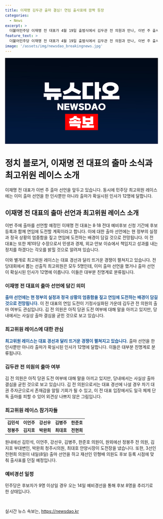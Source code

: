 ```yaml
---
title: 이재명 김두관 출마 결심! 연임 출사표에 깜짝 등장
categories:
  - News
excerpt: >
  더불어민주당 이재명 전 대표가 4월 19일 출범식에서 김두관 전 의원과 만나, 이번 주 출사표를 던지고 연임에 도전할 예정이다. 2기 체제 구상을 담은 출마 메시지를 다듬고, 현 정부의 실정과 정국 상황의 엄중함을 짚을 것으로 알려졌다. 또한, 이 전 대표는 민생과 경제, 외교·안보 이슈에서 책임지고 성과를 내는 정치를 약속할 예정이다. 김두관 전 의원의 출마 여부도 관심을 끌고 있으며, 최고위원 레이스 역시 뜨거운 경쟁이 전개되고 있다. (종합)
feature_text: >
  더불어민주당 이재명 전 대표가 4월 19일 출범식에서 김두관 전 의원과 만나, 이번 주 출사표를 던지고 연임에 도전할 예정이다. 2기 체제 구상을 담은 출마 메시지를 다듬고, 현 정부의 실정과 정국 상황의 엄중함을 짚을 것으로 알려졌다. 또한, 이 전 대표는 민생과 경제, 외교·안보 이슈에서 책임지고 성과를 내는 정치를 약속할 예정이다. 김두관 전 의원의 출마 여부도 관심을 끌고 있으며, 최고위원 레이스 역시 뜨거운 경쟁이 전개되고 있다. (종합)
image: '/assets/img/newsdao_breakingnews.jpg'
---
```


<p><img src="/assets/img/newsdao_breakingnews.jpg" alt="flaretime 속보" /></p>

<h1>정치 블로거, 이재명 전 대표의 출마 소식과 최고위원 레이스 소개</h1>

<p data-ke-size="size16">이재명 전 대표가 이번 주 출마 선언을 앞두고 있습니다. 동시에 민주당 최고위원 레이스에는 이미 출마 선언을 한 인사뿐만 아니라 출마가 확실시된 인사가 12명에 달합니다.</p>

<h2 data-ke-size="size26">이재명 전 대표의 출마 선언과 최고위원 레이스 소개</h2>

<p data-ke-size="size16">이번 주에 출마를 선언할 예정인 이재명 전 대표는 8·18 전대 예비후보 신청 기간에 후보 등록과 함께 연임에 도전할 계획이라고 합니다. 이에 대한 출마 선언에는 현 정부의 실정과 정국 상황의 엄중함을 짚고 연임에 도전하는 배경이 담길 것으로 전망됩니다. 이 전 대표는 또한 제1야당 수장으로서 민생과 경제, 외교·안보 이슈에서 책임지고 성과를 내는 정치를 하겠다는 각오를 밝힐 것으로 알려져 있습니다.</p>

<p data-ke-size="size16">이와 별개로 최고위원 레이스는 대표 경선과 달리 뜨거운 경쟁이 펼쳐지고 있습니다. 전당대회에서 뽑는 선출직 최고위원은 모두 5명인데, 이미 출마 선언을 했거나 출마 선언이 확실시된 인사가 12명에 이릅니다. 이들은 대부분 친명계로 분류됩니다.</p>

<h3>이재명 전 대표의 출마 선언에 담긴 의미</h3>

<p data-ke-size="size16"><b><span style="color: #1a5490;">출마 선언에는 현 정부의 실정과 정국 상황의 엄중함을 짚고 연임에 도전하는 배경이 담길 것으로 전망됩니다.</span></b> 이 전 대표의 연임 도전이 기정사실화된 가운데 김두관 전 의원의 출마 여부도 관심입니다. 김 전 의원은 아직 당권 도전 여부에 대해 말을 아끼고 있지만, 당내에서는 사실상 출마 결심을 굳힌 것으로 보고 있습니다.</p>

<h3>최고위원 레이스에 대한 관심</h3>

<p data-ke-size="size16"><b><span style="color: #1a5490;">최고위원 레이스는 대표 경선과 달리 뜨거운 경쟁이 펼쳐지고 있습니다.</span></b> 출마 선언을 한 인사뿐만 아니라 출마가 확실시된 인사가 12명에 달합니다. 이들은 대부분 친명계로 분류됩니다.</p>

<h3>김두관 전 의원의 출마 여부</h3>

<p data-ke-size="size16">김 전 의원은 아직 당권 도전 여부에 대해 말을 아끼고 있지만, 당내에서는 사실상 출마 결심을 굳힌 것으로 보고 있습니다. 김 전 의원으로서는 대표 경선에 나설 경우 차기 대권 주자군으로서 존재감을 알릴 기회가 될 수 있고, 이 전 대표 입장에서도 일극 체제 단독 출마를 피할 수 있어 외견상 나쁘지 않은 그림입니다.</p>

<h3>최고위원 레이스 참가자들</h3>

<table>
<tbody>
<tr>
<td style="text-align: center; height: 17px;"><b>김민석</b></td>
<td style="text-align: center; height: 17px;"><b>이언주</b></td>
<td style="text-align: center; height: 17px;"><b>강선우</b></td>
<td style="text-align: center; height: 17px;"><b>김병주</b></td>
<td style="text-align: center; height: 17px;"><b>한준호</b></td>
</tr>
<tr>
<td style="text-align: center; height: 17px;"><b>정봉주</b></td>
<td style="text-align: center; height: 17px;"><b>김지호</b></td>
<td style="text-align: center; height: 17px;"><b>박완희</b></td>
<td style="text-align: center; height: 17px;"><b>최대호</b></td>
<td style="text-align: center; height: 17px;"><b>전현희</b></td>
</tr>
</tbody>
</table>

<p data-ke-size="size16">원내에선 김민석, 이언주, 강선우, 김병주, 한준호 의원이, 원외에선 정봉주 전 의원, 김지호 부대변인, 박완희 청주시의원, 최대호 안양시장이 도전장을 냈습니다. 또한, 3선인 전현희 의원이 내일(8일) 출마 선언을 하고 재선인 민형배 의원도 후보 등록 시점에 맞춰 출사표를 던질 예정입니다.</p>

<h3>예비경선 일정</h3>

<p data-ke-size="size16">민주당은 후보자가 9명 이상일 경우 오는 14일 예비경선을 통해 후보 8명을 추리기로 한 상태입니다.</p>

<p data-ke-size="size16">&nbsp;</p>
실시간 뉴스 속보는, <a href="https://newsdao.kr" rel="dofollow">https://newsdao.kr</a>


